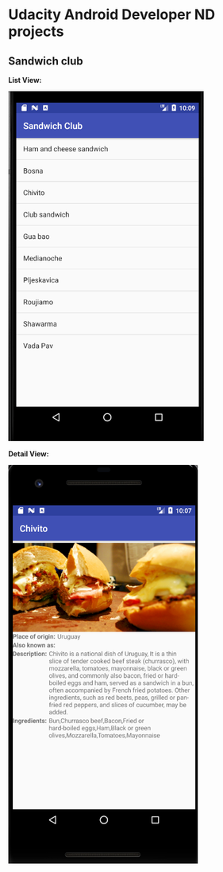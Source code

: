 # Udacity Android Developer ND projects
## Sandwich club
**List View:**

![SandwichApp2](./screenshots/SandwichApp2.png)

**Detail View:**

![SandwichApp1](./screenshots/SandwichApp1.png)
